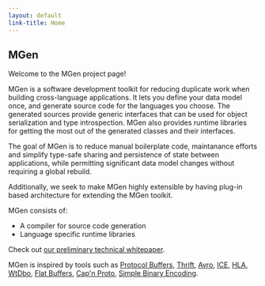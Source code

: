 ```yaml
---
layout: default
link-title: Home
---
```


## MGen

Welcome to the MGen project page!

MGen is a software development toolkit for reducing duplicate work when building cross-language applications. It lets you define your data model once, and generate source code for the languages you choose. The generated sources provide generic interfaces that can be used for object serialization and type introspection. MGen also provides runtime libraries for getting the most out of the generated classes and their interfaces.

The goal of MGen is to reduce manual boilerplate code, maintanance efforts and simplify type-safe sharing and persistence of state between applications, while permitting significant data model changes without requiring a global rebuild. 

Additionally, we seek to make MGen highly extensible by having plug-in based architecture for extending the MGen toolkit.

MGen consists of:

 * A compiler for source code generation
 * Language specific runtime libraries


Check out [our preliminary technical whitepaper](http://culvertsoft.se/docs/WhitePaper.pdf).

MGen is inspired by tools such as [Protocol Buffers](https://code.google.com/p/protobuf/ "sometimes called protobuf"), [Thrift](http://thrift.apache.org/), [Avro](http://avro.apache.org/), [ICE](http://www.zeroc.com/ice.html "Internet Communications Engine"), [HLA](http://en.wikipedia.org/wiki/High-level_architecture_(simulation) "High level architecture"), [WtDbo](http://www.webtoolkit.eu/wt/), [Flat Buffers](http://google.github.io/flatbuffers/), [Cap'n Proto](http://kentonv.github.io/capnproto/), [Simple Binary Encoding](https://github.com/real-logic/simple-binary-encoding). 
